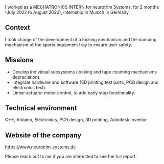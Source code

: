 I worked as a MECHATRONICS INTERN
for neurotrim Systems, for 2 months (July 2022 to August 2022), internship in Munich
in Germany.  

  
## Context
I took charge of the development of a locking mechanism and the damping mechanism
of the sports equipment tray to ensure user safety.  
## Missions
- Develop individual subsystems (locking and tape counting mechanisms
depreciation).  
- Integrate hardware and software (3D printing test parts, PCB design and electronics
test).  
- Linear actuator motor control, to add early stop functionality.   

## Technical environment
C++, Arduino, Electronics, PCB design, 3D printing, Autodesk Inventor

## Website of the company
https://www.neurotrim-systems.de

Please reach out to me if you are interested to see the full report.
